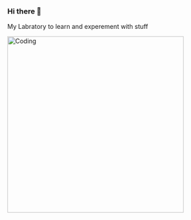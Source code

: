 ### Hi there 👋
My Labratory to learn and experement with stuff   

<img align="center" alt="Coding" width="400" src="https://cdn.dribbble.com/users/5582962/screenshots/16564350/media/0f66abda6c6d2bf12edd6c3b09b9593c.jpg">
<!--
**Vibhu2/vibhu2** is a ✨ _special_ ✨ repository because its `README.md` (this file) appears on your GitHub profile.

Here are some ideas to get you started:

- 🔭 I’m currently working on ...
- 🌱 I’m currently learning ...
- 👯 I’m looking to collaborate on ...
- 🤔 I’m looking for help with ...
- 💬 Ask me about ...
- 📫 How to reach me: ...
- 😄 Pronouns: ...
- ⚡ Fun fact: ...
-->
